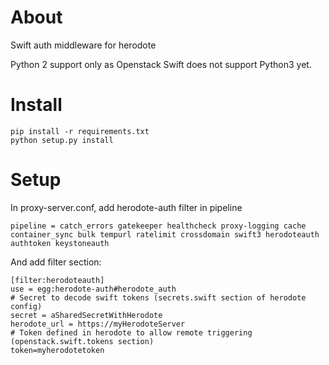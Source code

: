 # About

Swift auth middleware for herodote


Python 2 support only as Openstack Swift does not support Python3 yet.

# Install

    pip install -r requirements.txt
    python setup.py install

# Setup

In proxy-server.conf, add herodote-auth filter in pipeline


    pipeline = catch_errors gatekeeper healthcheck proxy-logging cache container_sync bulk tempurl ratelimit crossdomain swift3 herodoteauth authtoken keystoneauth

And add filter section:

    [filter:herodoteauth]
    use = egg:herodote-auth#herodote_auth
    # Secret to decode swift tokens (secrets.swift section of herodote config)
    secret = aSharedSecretWithHerodote
    herodote_url = https://myHerodoteServer
    # Token defined in herodote to allow remote triggering (openstack.swift.tokens section)
    token=myherodotetoken

